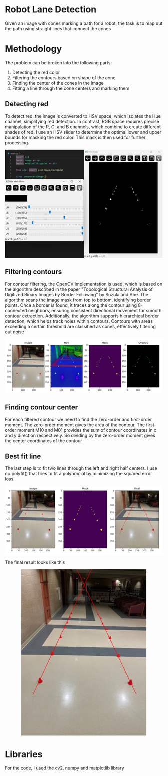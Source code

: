 # Robot Lane Detection
Given an image with cones marking a path for a robot, the task is to map out the path using straight lines that connect the cones.

# Methodology
The problem can be broken into the following parts:
1. Detecting the red color
2. Filtering the contours based on shape of the cone
3. Finding the center of the cones in the image
4. Fitting a line through the cone centers and marking them

## Detecting red
To detect red, the image is converted to HSV space, which isolates the Hue channel, simplifying red detection. In contrast, RGB space requires precise manipulation of the R, G, and B channels, which combine to create different shades of red. I use an HSV slider to determine the optimal lower and upper bounds for masking the red color. This mask is then used for further processing.
<p align="center">
  <img width="600" src="slider.png">
</p>

## Filtering contours
For contour filtering, the OpenCV implementation is used, which is based on the algorithm described in the paper "Topological Structural Analysis of Digitized Binary Images by Border Following" by Suzuki and Abe. The algorithm scans the image mask from top to bottom, identifying border points. Once a border is found, it traces along the contour using 8-connected neighbors, ensuring consistent directional movement for smooth contour extraction. Additionally, the algorithm supports hierarchical border detection, which helps track holes within contours.
Contours with areas exceeding a certain threshold are classified as cones, effectively filtering out noise
<p align="center">
  <img width="600" src="mask_plot.png">
</p>

## Finding contour center
For each filtered contour we need to find the zero-order and first-order moment. The zero-order moment gives the area of the contour. The first-order moment M10 and M01 provides the sum of contour coordinates in x and y direction respectively. So dividing by the zero-order moment gives the center coordinates of the contour

## Best fit line
The last step is to fit two lines through the left and right half centers. I use np.polyfit() that tries to fit a polynomial by minimizing the squared error loss.
<p align="center">
  <img width="600" src="detection_plot.png">
</p>

The final result looks like this
<p align="center">
  <img width="400" src="answer.png">
</p>

# Libraries
For the code, I used the cv2, numpy and matplotlib library